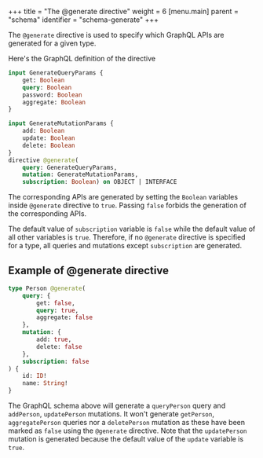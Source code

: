 +++
title = "The @generate directive"
weight = 6
[menu.main]
    parent = "schema"
    identifier = "schema-generate"
+++

The `@generate` directive is used to specify which GraphQL APIs are generated for a given type.

Here's the GraphQL definition of the directive
```graphql
input GenerateQueryParams {
	get: Boolean
	query: Boolean
	password: Boolean
	aggregate: Boolean
}

input GenerateMutationParams {
	add: Boolean
	update: Boolean
	delete: Boolean
}
directive @generate(
	query: GenerateQueryParams,
	mutation: GenerateMutationParams,
	subscription: Boolean) on OBJECT | INTERFACE

```

The corresponding APIs are generated by setting the `Boolean` variables inside `@generate` directive to `true`. Passing `false` forbids the generation of the corresponding APIs.

The default value of `subscription` variable is `false` while the default value of all
other variables is `true`. Therefore, if no `@generate` directive is specified for a type, all queries and mutations except `subscription` are generated.

## Example of @generate directive

```graphql
type Person @generate(
    query: {
        get: false,
        query: true,
        aggregate: false
    },
    mutation: {
        add: true,
        delete: false
    },
    subscription: false
) {
    id: ID!
    name: String!
}
```

The GraphQL schema above will generate a `queryPerson` query and `addPerson`, `updatePerson` mutations. It won't generate `getPerson`, `aggregatePerson` queries nor a `deletePerson` mutation as these have been marked as `false` using the `@generate` directive.
Note that the `updatePerson` mutation is generated because the default value of the `update` variable is `true`.
